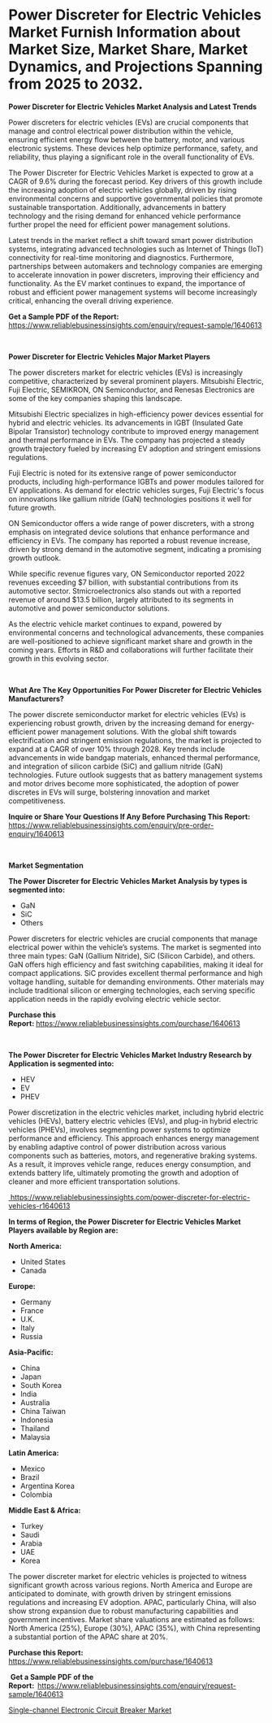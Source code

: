 <p><h1>Power Discreter for Electric Vehicles Market Furnish Information about Market Size, Market Share, Market Dynamics, and Projections Spanning from 2025 to 2032.</h1></p><p><strong>Power Discreter for Electric Vehicles Market Analysis and Latest Trends</strong></p>
<p><p>Power discreters for electric vehicles (EVs) are crucial components that manage and control electrical power distribution within the vehicle, ensuring efficient energy flow between the battery, motor, and various electronic systems. These devices help optimize performance, safety, and reliability, thus playing a significant role in the overall functionality of EVs.</p><p>The Power Discreter for Electric Vehicles Market is expected to grow at a CAGR of 9.6% during the forecast period. Key drivers of this growth include the increasing adoption of electric vehicles globally, driven by rising environmental concerns and supportive governmental policies that promote sustainable transportation. Additionally, advancements in battery technology and the rising demand for enhanced vehicle performance further propel the need for efficient power management solutions.</p><p>Latest trends in the market reflect a shift toward smart power distribution systems, integrating advanced technologies such as Internet of Things (IoT) connectivity for real-time monitoring and diagnostics. Furthermore, partnerships between automakers and technology companies are emerging to accelerate innovation in power discreters, improving their efficiency and functionality. As the EV market continues to expand, the importance of robust and efficient power management systems will become increasingly critical, enhancing the overall driving experience.</p></p>
<p><strong>Get a Sample PDF of the Report:&nbsp;</strong> <a href="https://www.reliablebusinessinsights.com/enquiry/request-sample/1640613?utm_campaign=2306&utm_medium=2&utm_source=Github&utm_content=ia&utm_term=23032025&utm_id=power-discreter-for-electric-vehicles">https://www.reliablebusinessinsights.com/enquiry/request-sample/1640613</a></p>
<p>&nbsp;</p>
<p><strong>Power Discreter for Electric Vehicles Major Market Players</strong></p>
<p><p>The power discreters market for electric vehicles (EVs) is increasingly competitive, characterized by several prominent players. Mitsubishi Electric, Fuji Electric, SEMIKRON, ON Semiconductor, and Renesas Electronics are some of the key companies shaping this landscape. </p><p>Mitsubishi Electric specializes in high-efficiency power devices essential for hybrid and electric vehicles. Its advancements in IGBT (Insulated Gate Bipolar Transistor) technology contribute to improved energy management and thermal performance in EVs. The company has projected a steady growth trajectory fueled by increasing EV adoption and stringent emissions regulations.</p><p>Fuji Electric is noted for its extensive range of power semiconductor products, including high-performance IGBTs and power modules tailored for EV applications. As demand for electric vehicles surges, Fuji Electric's focus on innovations like gallium nitride (GaN) technologies positions it well for future growth.</p><p>ON Semiconductor offers a wide range of power discreters, with a strong emphasis on integrated device solutions that enhance performance and efficiency in EVs. The company has reported a robust revenue increase, driven by strong demand in the automotive segment, indicating a promising growth outlook.</p><p>While specific revenue figures vary, ON Semiconductor reported 2022 revenues exceeding $7 billion, with substantial contributions from its automotive sector. Stmicroelectronics also stands out with a reported revenue of around $13.5 billion, largely attributed to its segments in automotive and power semiconductor solutions. </p><p>As the electric vehicle market continues to expand, powered by environmental concerns and technological advancements, these companies are well-positioned to achieve significant market share and growth in the coming years. Efforts in R&D and collaborations will further facilitate their growth in this evolving sector.</p></p>
<p>&nbsp;</p>
<p><strong>What Are The Key Opportunities For Power Discreter for Electric Vehicles Manufacturers?</strong></p>
<p><p>The power discrete semiconductor market for electric vehicles (EVs) is experiencing robust growth, driven by the increasing demand for energy-efficient power management solutions. With the global shift towards electrification and stringent emission regulations, the market is projected to expand at a CAGR of over 10% through 2028. Key trends include advancements in wide bandgap materials, enhanced thermal performance, and integration of silicon carbide (SiC) and gallium nitride (GaN) technologies. Future outlook suggests that as battery management systems and motor drives become more sophisticated, the adoption of power discretes in EVs will surge, bolstering innovation and market competitiveness.</p></p>
<p><strong>Inquire or Share Your Questions If Any Before Purchasing This Report:</strong> <a href="https://www.reliablebusinessinsights.com/enquiry/pre-order-enquiry/1640613?utm_campaign=2306&utm_medium=2&utm_source=Github&utm_content=ia&utm_term=23032025&utm_id=power-discreter-for-electric-vehicles">https://www.reliablebusinessinsights.com/enquiry/pre-order-enquiry/1640613</a></p>
<p>&nbsp;</p>
<p><strong>Market Segmentation</strong></p>
<p><strong>The Power Discreter for Electric Vehicles Market Analysis by types is segmented into:</strong></p>
<p><ul><li>GaN</li><li>SiC</li><li>Others</li></ul></p>
<p><p>Power discreters for electric vehicles are crucial components that manage electrical power within the vehicle’s systems. The market is segmented into three main types: GaN (Gallium Nitride), SiC (Silicon Carbide), and others. GaN offers high efficiency and fast switching capabilities, making it ideal for compact applications. SiC provides excellent thermal performance and high voltage handling, suitable for demanding environments. Other materials may include traditional silicon or emerging technologies, each serving specific application needs in the rapidly evolving electric vehicle sector.</p></p>
<p><strong>Purchase this Report:&nbsp;</strong><a href="https://www.reliablebusinessinsights.com/purchase/1640613?utm_campaign=2306&utm_medium=2&utm_source=Github&utm_content=ia&utm_term=23032025&utm_id=power-discreter-for-electric-vehicles">https://www.reliablebusinessinsights.com/purchase/1640613</a></p>
<p>&nbsp;</p>
<p><strong>The Power Discreter for Electric Vehicles Market Industry Research by Application is segmented into:</strong></p>
<p><ul><li>HEV</li><li>EV</li><li>PHEV</li></ul></p>
<p><p>Power discretization in the electric vehicles market, including hybrid electric vehicles (HEVs), battery electric vehicles (EVs), and plug-in hybrid electric vehicles (PHEVs), involves segmenting power systems to optimize performance and efficiency. This approach enhances energy management by enabling adaptive control of power distribution across various components such as batteries, motors, and regenerative braking systems. As a result, it improves vehicle range, reduces energy consumption, and extends battery life, ultimately promoting the growth and adoption of cleaner and more efficient transportation solutions.</p></p>
<p><a href="https://www.reliablebusinessinsights.com/power-discreter-for-electric-vehicles-r1640613?utm_campaign=2306&utm_medium=2&utm_source=Github&utm_content=ia&utm_term=23032025&utm_id=power-discreter-for-electric-vehicles">&nbsp;https://www.reliablebusinessinsights.com/power-discreter-for-electric-vehicles-r1640613</a></p>
<p><strong>In terms of Region, the Power Discreter for Electric Vehicles Market Players available by Region are:</strong></p>
<p>
    <p> <strong> North America: </strong>
        <ul>
            <li>United States</li>
            <li>Canada</li>
        </ul>
        </p> 
    <p> <strong> Europe: </strong>
        <ul>
            <li>Germany</li>
            <li>France</li>
            <li>U.K.</li>
            <li>Italy</li>
            <li>Russia</li>
        </ul>
        </p> 
    <p> <strong> Asia-Pacific: </strong>
        <ul>
            <li>China</li>
            <li>Japan</li>
            <li>South Korea</li>
            <li>India</li>
            <li>Australia</li>
            <li>China Taiwan</li>
            <li>Indonesia</li>
            <li>Thailand</li>
            <li>Malaysia</li>
        </ul>
        </p> 
    <p> <strong> Latin America: </strong>
        <ul>
            <li>Mexico</li>
            <li>Brazil</li>
            <li>Argentina Korea</li>
            <li>Colombia</li>
        </ul>
        </p> 
    <p> <strong> Middle East & Africa: </strong>
        <ul>
            <li>Turkey</li>
            <li>Saudi</li>
            <li>Arabia</li>
            <li>UAE</li>
            <li>Korea</li>
        </ul>
    </p>
    </p>
<p><p>The power discreter market for electric vehicles is projected to witness significant growth across various regions. North America and Europe are anticipated to dominate, with growth driven by stringent emissions regulations and increasing EV adoption. APAC, particularly China, will also show strong expansion due to robust manufacturing capabilities and government incentives. Market share valuations are estimated as follows: North America (25%), Europe (30%), APAC (35%), with China representing a substantial portion of the APAC share at 20%.</p></p>
<p><strong>Purchase this Report: </strong><a href="https://www.reliablebusinessinsights.com/purchase/1640613?utm_campaign=2306&utm_medium=2&utm_source=Github&utm_content=ia&utm_term=23032025&utm_id=power-discreter-for-electric-vehicles">https://www.reliablebusinessinsights.com/purchase/1640613</a></p>
<p>&nbsp;<strong>Get a Sample PDF of the Report:&nbsp;&nbsp;</strong><a href="https://www.reliablebusinessinsights.com/enquiry/request-sample/1640613?utm_campaign=2306&utm_medium=2&utm_source=Github&utm_content=ia&utm_term=23032025&utm_id=power-discreter-for-electric-vehicles">https://www.reliablebusinessinsights.com/enquiry/request-sample/1640613</a></p>
<p><strong></strong></p>
<p><p><a href="https://github.com/comasnickie/Market-Research-Report-List-1/blob/main/single-channel-electronic-circuit-breaker-market.md?utm_campaign=2306&utm_medium=2&utm_source=Github&utm_content=ia&utm_term=23032025&utm_id=power-discreter-for-electric-vehicles">Single-channel Electronic Circuit Breaker Market</a></p></p>